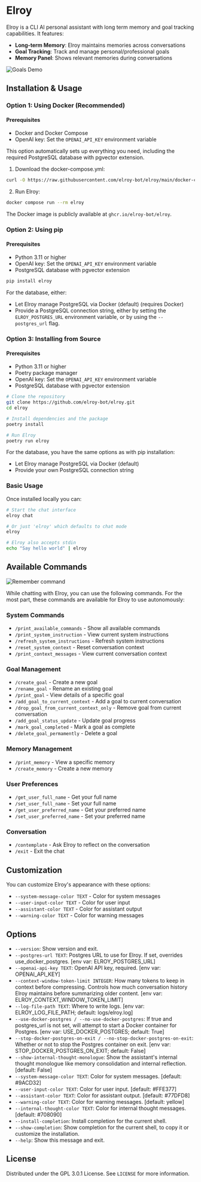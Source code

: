 # Elroy

Elroy is a CLI AI personal assistant with long term memory and goal tracking capabilities. It features:

- **Long-term Memory**: Elroy maintains memories across conversations
- **Goal Tracking**: Track and manage personal/professional goals
- **Memory Panel**: Shows relevant memories during conversations

![Goals Demo](images/goals_demo.gif)


## Installation & Usage

### Option 1: Using Docker (Recommended)

#### Prerequisites
- Docker and Docker Compose
- OpenAI key: Set the `OPENAI_API_KEY` environment variable

This option automatically sets up everything you need, including the required PostgreSQL database with pgvector extension.

1. Download the docker-compose.yml:
```bash
curl -O https://raw.githubusercontent.com/elroy-bot/elroy/main/docker-compose.yml
```

2. Run Elroy:
```bash
docker compose run --rm elroy
```

The Docker image is publicly available at `ghcr.io/elroy-bot/elroy`.

### Option 2: Using pip

#### Prerequisites
- Python 3.11 or higher
- OpenAI key: Set the `OPENAI_API_KEY` environment variable
- PostgreSQL database with pgvector extension

```bash
pip install elroy
```

For the database, either:
- Let Elroy manage PostgreSQL via Docker (default) (requires Docker)
- Provide a PostgreSQL connection string, either by setting the `ELROY_POSTGRES_URL` environment variable, or by using the `--postgres_url` flag.

### Option 3: Installing from Source

#### Prerequisites
- Python 3.11 or higher
- Poetry package manager
- OpenAI key: Set the `OPENAI_API_KEY` environment variable
- PostgreSQL database with pgvector extension

```bash
# Clone the repository
git clone https://github.com/elroy-bot/elroy.git
cd elroy

# Install dependencies and the package
poetry install

# Run Elroy
poetry run elroy
```

For the database, you have the same options as with pip installation:
- Let Elroy manage PostgreSQL via Docker (default)
- Provide your own PostgreSQL connection string

### Basic Usage

Once installed locally you can:
```bash
# Start the chat interface
elroy chat

# Or just 'elroy' which defaults to chat mode
elroy

# Elroy also accepts stdin
echo "Say hello world" | elroy
```

## Available Commands
![Remember command](images/remember_command.gif)

While chatting with Elroy, you can use the following commands. For the most part, these commands are available for Elroy to use autonomously:

### System Commands
- `/print_available_commands` - Show all available commands
- `/print_system_instruction` - View current system instructions
- `/refresh_system_instructions` - Refresh system instructions
- `/reset_system_context` - Reset conversation context
- `/print_context_messages` - View current conversation context

### Goal Management
- `/create_goal` - Create a new goal
- `/rename_goal` - Rename an existing goal
- `/print_goal` - View details of a specific goal
- `/add_goal_to_current_context` - Add a goal to current conversation
- `/drop_goal_from_current_context_only` - Remove goal from current conversation
- `/add_goal_status_update` - Update goal progress
- `/mark_goal_completed` - Mark a goal as complete
- `/delete_goal_permamently` - Delete a goal

### Memory Management
- `/print_memory` - View a specific memory
- `/create_memory` - Create a new memory

### User Preferences
- `/get_user_full_name` - Get your full name
- `/set_user_full_name` - Set your full name
- `/get_user_preferred_name` - Get your preferred name
- `/set_user_preferred_name` - Set your preferred name

### Conversation
- `/contemplate` - Ask Elroy to reflect on the conversation
- `/exit` - Exit the chat


## Customization

You can customize Elroy's appearance with these options:

- `--system-message-color TEXT` - Color for system messages
- `--user-input-color TEXT` - Color for user input
- `--assistant-color TEXT` - Color for assistant output
- `--warning-color TEXT` - Color for warning messages



## Options

* `--version`: Show version and exit.
* `--postgres-url TEXT`: Postgres URL to use for Elroy. If set, overrides use_docker_postgres. [env var: ELROY_POSTGRES_URL]
* `--openai-api-key TEXT`: OpenAI API key, required. [env var: OPENAI_API_KEY]
* `--context-window-token-limit INTEGER`: How many tokens to keep in context before compressing. Controls how much conversation history Elroy maintains before summarizing older content. [env var: ELROY_CONTEXT_WINDOW_TOKEN_LIMIT]
* `--log-file-path TEXT`: Where to write logs. [env var: ELROY_LOG_FILE_PATH; default: logs/elroy.log]
* `--use-docker-postgres / --no-use-docker-postgres`: If true and postgres_url is not set, will attempt to start a Docker container for Postgres. [env var: USE_DOCKER_POSTGRES; default: True]
* `--stop-docker-postgres-on-exit / --no-stop-docker-postgres-on-exit`: Whether or not to stop the Postgres container on exit. [env var: STOP_DOCKER_POSTGRES_ON_EXIT; default: False]
* `--show-internal-thought-monologue`: Show the assistant's internal thought monologue like memory consolidation and internal reflection. [default: False]
* `--system-message-color TEXT`: Color for system messages. [default: #9ACD32]
* `--user-input-color TEXT`: Color for user input. [default: #FFE377]
* `--assistant-color TEXT`: Color for assistant output. [default: #77DFD8]
* `--warning-color TEXT`: Color for warning messages. [default: yellow]
* `--internal-thought-color TEXT`: Color for internal thought messages. [default: #708090]
* `--install-completion`: Install completion for the current shell.
* `--show-completion`: Show completion for the current shell, to copy it or customize the installation.
* `--help`: Show this message and exit.


## License

Distributed under the GPL 3.0.1 License. See `LICENSE` for more information.
